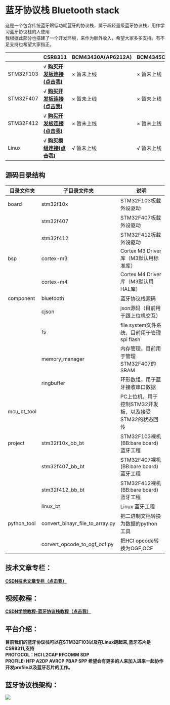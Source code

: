 # 蓝牙协议栈 Bluetooth stack
这是一个包含传统蓝牙跟低功耗蓝牙的协议栈，属于超轻量级蓝牙协议栈，用作学习蓝牙协议栈的人使用
<br>我根据此部分也搭建了一个开发环境，来作为额外收入，希望大家多多支持。有不足支持也希望大家指正。

|     |  CSR8311 | BCM43430A(AP6212A) | BCM4345C5(AP6256) |
|  ----  | ----  | ---- | ---- |
| STM32F103  | √    [**购买开发板连接(点击我)**](https://item.taobao.com/item.htm?spm=a1z10.1-c-s.w4004-22329603896.18.5aeb41f9OvIVgA&id=622836061708) | ×   暂未上线 | ×    暂未上线 |
| STM32F407  | √    [**购买开发板连接(点击我)**](https://item.taobao.com/item.htm?spm=a1z10.5-c-s.w4002-22329603914.20.6d987dbeJT61MT&id=633998293320) | ×    暂未上线 | ×    暂未上线 |
| STM32F412  | √    [**购买开发板连接(点击我)**](https://item.taobao.com/item.htm?spm=a1z10.5-c-s.w4002-22329603914.17.6d987dbeJT61MT&id=628752502770) | ×    暂未上线 | ×    暂未上线 |
| Linux | √    [**购买模组连接(点击我)**](https://item.taobao.com/item.htm?spm=a1z10.5-c-s.w4002-22329603914.14.6d987dbeJT61MT&id=622837949775) | √    暂未上线 | √    暂未上线 |
## 源码目录结构
| 目录文件夹  | 子目录文件夹                    | 说明                                                   |
| ----------- | ------------------------------- | ------------------------------------------------------ |
| board       | stm32f10x                       | STM32F103板载外设驱动                                  |
|             | stm32f407                       | STM32F407板载外设驱动                                  |
|             | stm32f412                       | STM32F412板载外设驱动                                  |
| bsp         | cortex-m3                       | Cortex M3 Driver库（M3默认用标准库）                   |
|             | cortex-m4                       | Cortex M4 Driver库（M3默认用HAL库）                    |
| component   | bluetooth                       | 蓝牙协议栈源码                                         |
|             | cjson                           | json源码（目前用于跟上位机交互）                       |
|             | fs                              | file system文件系统，目前用于管理spi flash             |
|             | memory_manager                  | 内存管理，目前用于管理STM32F407的SRAM                  |
|             | ringbuffer                      | 环形数组，用于蓝牙接收串口数据                         |
| mcu_bt_tool |                                 | PC上位机，用于控制STM32开发板，以及接受STM32的状态回传 |
| project     | stm32f10x_bb_bt                 | STM32F103裸机(BB:bare board)蓝牙工程                   |
|             | stm32f407_bb_bt                 | STM32F407裸机(BB:bare board)蓝牙工程                   |
|             | stm32f412_bb_bt                 | STM32F412裸机(BB:bare board)蓝牙工程                   |
|             | linux_bt                        | Linux 蓝牙工程                                         |
| python_tool | convert_binayr_file_to_array.py | 把二进制文档转换为数据的python工具                     |
|             | corvert_opcode_to_ogf_ocf.py    | 把HCI opcode转换为OGF,OCF                              |



## 技术文章专栏：
[**CSDN技术文章专栏（点击我）**](https://blog.csdn.net/xiaoxiaopengbo/category_10215137.html)


## 视频教程：
[**CSDN学院教程-蓝牙协议栈教程（点击我）**](https://edu.csdn.net/lecturer/5352?spm=1002.2001.3001.4144)

## 平台介绍：
**目前我们的蓝牙协议栈可以在STM32F103以及在Linux跑起来,蓝牙芯片是CSR8311,支持
<br>PROTOCOL：HCI L2CAP RFCOMM SDP
<br>PROFILE: HFP A2DP AVRCP PBAP SPP
希望会有更多的人来加入进来一起协作开发profile以及蓝牙芯片的工作。**


## 蓝牙协议栈架构：
![](https://img.alicdn.com/imgextra/i3/4013866915/O1CN01NSxsSk20x7PDPT25x_!!4013866915.png)


